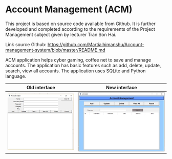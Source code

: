 # Account Management (ACM)
This project is based on source code available from Github. It is further developed and completed according to the requirements of the Project Management subject given by lecturer Tran Son Hai.

Link source Github: https://github.com/Martialhimanshu/Account-management-system/blob/master/README.md

ACM application helps cyber gaming, coffee net to save and manage accounts. The application has basic features such as add, delete, update, search, view all accounts. The application uses SQLite and Python language.

| Old interface  | New interface |
| ------------- | ------------- |
| ![picture](img/front.JPG)  | ![picture](img/ACMmain.jpg)  |